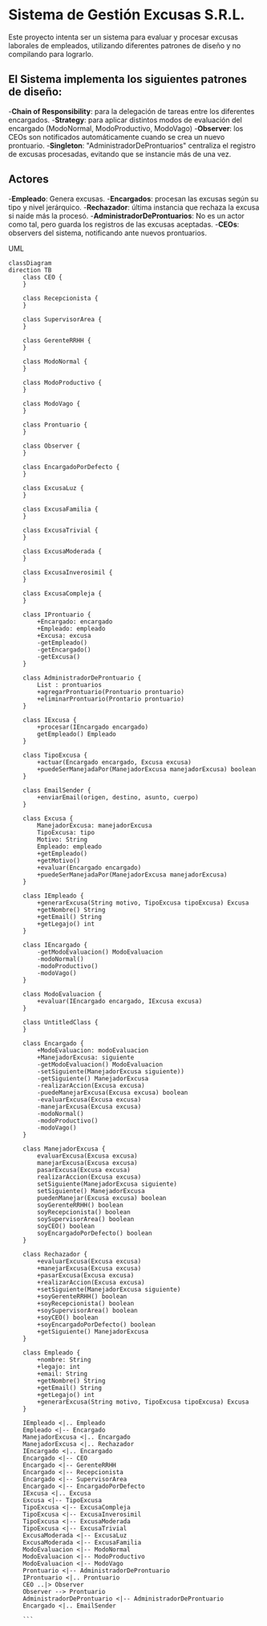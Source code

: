 ﻿# Sistema de Gestión Excusas S.R.L.

Este proyecto intenta ser un sistema para evaluar y procesar excusas laborales de empleados, utilizando diferentes patrones de diseño y no compilando para lograrlo.

## El Sistema implementa los siguientes patrones de diseño:

-**Chain of Responsibility**: para la delegación de tareas entre los diferentes encargados.
-**Strategy**: para aplicar distintos modos de evaluación del encargado (ModoNormal, ModoProductivo, ModoVago)
-**Observer**: los CEOs son notificados automáticamente cuando se crea un nuevo prontuario.
-**Singleton**: "AdministradorDeProntuarios" centraliza el registro de excusas procesadas, evitando que se instancie más de una vez.

## Actores

-**Empleado**: Genera excusas.
-**Encargados**: procesan las excusas según su tipo y nivel jerárquico.
-**Rechazador**: última instancia que rechaza la excusa si naide más la procesó.
-**AdministradorDeProntuarios**: No es un actor como tal, pero guarda los registros de las excusas aceptadas.
-**CEOs**: observers del sistema, notificando ante nuevos prontuarios.

UML 

```mermaid
classDiagram
direction TB
    class CEO {
    }

    class Recepcionista {
    }

    class SupervisorArea {
    }

    class GerenteRRHH {
    }

    class ModoNormal {
    }

    class ModoProductivo {
    }

    class ModoVago {
    }

    class Prontuario {
    }

    class Observer {
    }

    class EncargadoPorDefecto {
    }

    class ExcusaLuz {
    }

    class ExcusaFamilia {
    }

    class ExcusaTrivial {
    }

    class ExcusaModerada {
    }

    class ExcusaInverosimil {
    }

    class ExcusaCompleja {
    }

    class IProntuario {
	    +Encargado: encargado
	    +Empleado: empleado
	    +Excusa: excusa
	    -getEmpleado()
	    -getEncargado()
	    -getExcusa()
    }

    class AdministradorDeProntuario {
	    List : prontuarios
	    +agregarProntuario(Prontuario prontuario)
	    +eliminarProntuario(Prontario prontuario)
    }

    class IExcusa {
	    +procesar(IEncargado encargado)
	    getEmpleado() Empleado
    }

    class TipoExcusa {
	    +actuar(Encargado encargado, Excusa excusa)
	    +puedeSerManejadaPor(ManejadorExcusa manejadorExcusa) boolean
    }

    class EmailSender {
	    +enviarEmail(origen, destino, asunto, cuerpo)
    }

    class Excusa {
	    ManejadorExcusa: manejadorExcusa
	    TipoExcusa: tipo
	    Motivo: String
	    Empleado: empleado
	    +getEmpleado()
	    +getMotivo()
	    +evaluar(Encargado encargado)
	    +puedeSerManejadaPor(ManejadorExcusa manejadorExcusa)
    }

    class IEmpleado {
	    +generarExcusa(String motivo, TipoExcusa tipoExcusa) Excusa
	    +getNombre() String
	    +getEmail() String
	    +getLegajo() int
    }

    class IEncargado {
	    -getModoEvaluacion() ModoEvaluacion
	    -modoNormal()
	    -modoProductivo()
	    -modoVago()
    }

    class ModoEvaluacion {
	    +evaluar(IEncargado encargado, IExcusa excusa)
    }

    class UntitledClass {
    }

    class Encargado {
	    +ModoEvaluacion: modoEvaluacion
	    +ManejadorExcusa: siguiente
	    -getModoEvaluacion() ModoEvaluacion
	    -setSiguiente(ManejadorExcusa siguiente))
	    -getSiguiente() ManejadorExcusa
	    -realizarAccion(Excusa excusa)
	    -puedeManejarExcusa(Excusa excusa) boolean
	    -evaluarExcusa(Excusa excusa)
	    -manejarExcusa(Excusa excusa)
	    -modoNormal()
	    -modoProductivo()
	    -modoVago()
    }

    class ManejadorExcusa {
	    evaluarExcusa(Excusa excusa)
	    manejarExcusa(Excusa excusa)
	    pasarExcusa(Excusa excusa)
	    realizarAccion(Excusa excusa)
	    setSiguiente(ManejadorExcusa siguiente)
	    setSiguiente() ManejadorExcusa
	    puedenManejar(Excusa excusa) boolean
	    soyGerenteRRHH() boolean
	    soyRecepcionista() boolean
	    soySupervisorArea() boolean
	    soyCEO() boolean
	    soyEncargadoPorDefecto() boolean
    }

    class Rechazador {
	    +evaluarExcusa(Excusa excusa)
	    +manejarExcusa(Excusa excusa)
	    +pasarExcusa(Excusa excusa)
	    +realizarAccion(Excusa excusa)
	    +setSiguiente(ManejadorExcusa siguiente)
	    +soyGerenteRRHH() boolean
	    +soyRecepcionista() boolean
	    +soySupervisorArea() boolean
	    +soyCEO() boolean
	    +soyEncargadoPorDefecto() boolean
	    +getSiguiente() ManejadorExcusa
    }

    class Empleado {
	    +nombre: String
	    +legajo: int
	    +email: String
	    +getNombre() String
	    +getEmail() String
	    +getLegajo() int
	    +generarExcusa(String motivo, TipoExcusa tipoExcusa) Excusa
    }

    IEmpleado <|.. Empleado
    Empleado <|-- Encargado
    ManejadorExcusa <|.. Encargado
    ManejadorExcusa <|.. Rechazador
    IEncargado <|.. Encargado
    Encargado <|-- CEO
    Encargado <|-- GerenteRRHH
    Encargado <|-- Recepcionista
    Encargado <|-- SupervisorArea
    Encargado <|-- EncargadoPorDefecto
    IExcusa <|.. Excusa
    Excusa <|-- TipoExcusa
    TipoExcusa <|-- ExcusaCompleja
    TipoExcusa <|-- ExcusaInverosimil
    TipoExcusa <|-- ExcusaModerada
    TipoExcusa <|-- ExcusaTrivial
    ExcusaModerada <|-- ExcusaLuz
    ExcusaModerada <|-- ExcusaFamilia
    ModoEvaluacion <|-- ModoNormal
    ModoEvaluacion <|-- ModoProductivo
    ModoEvaluacion <|-- ModoVago
    Prontuario <|-- AdministradorDeProntuario
    IProntuario <|.. Prontuario
    CEO ..|> Observer
    Observer --> Prontuario
    AdministradorDeProntuario <|-- AdministradorDeProntuario
    Encargado <|.. EmailSender
   
    ```

